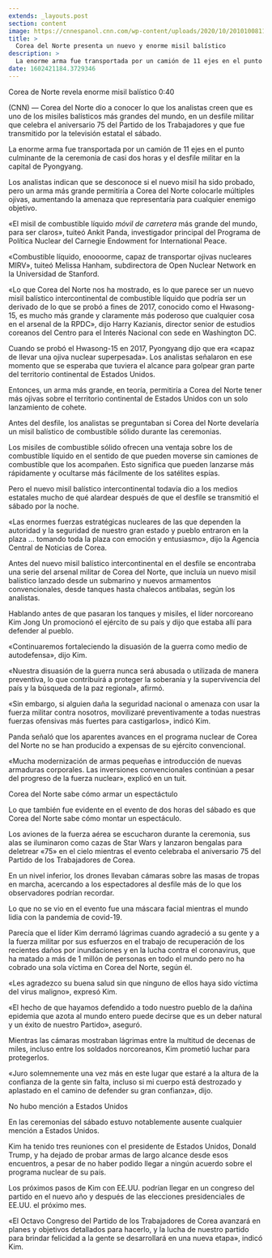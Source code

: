 ```yaml
--- 
extends: _layouts.post 
section: content 
image: https://cnnespanol.cnn.com/wp-content/uploads/2020/10/201010081150-13-north-korea-military-parade-1010-screengrab-super-169.jpg?quality=100&strip=info 
title: > 
  Corea del Norte presenta un nuevo y enorme misil balístico 
description: > 
  La enorme arma fue transportada por un camión de 11 ejes en el punto culminante de la ceremonia de casi dos horas y el desfile militar en la capital de Pyongyang.Antes del desfile, los analistas se preguntaban si Corea del Norte develaría un misil balístico de combustible sólido durante las ceremonias.Antes del nuevo misil balístico intercontinental en el desfile se encontraba una serie del arsenal militar de Corea del Norte, que incluía un nuevo misil balístico lanzado desde un submarino y nuevos armamentos convencionales, desde tanques hasta chalecos antibalas, según los analistas.Corea del Norte sabe cómo armar un espectáctuloLo que también fue evidente en el evento de dos horas del sábado es que Corea del Norte sabe cómo montar un espectáculo.podrían llegar en un congreso del partido en el nuevo año y después de las elecciones presidenciales de EE.UU. 
date: 1602421184.3729346 
--- 
```

Corea de Norte revela enorme misil balístico 0:40

(CNN) — Corea del Norte dio a conocer lo que los analistas creen que es uno de los misiles balísticos más grandes del mundo, en un desfile militar que celebra el aniversario 75 del Partido de los Trabajadores y que fue transmitido por la televisión estatal el sábado.

La enorme arma fue transportada por un camión de 11 ejes en el punto culminante de la ceremonia de casi dos horas y el desfile militar en la capital de Pyongyang.

Los analistas indican que se desconoce si el nuevo misil ha sido probado, pero un arma más grande permitiría a Corea del Norte colocarle múltiples ojivas, aumentando la amenaza que representaría para cualquier enemigo objetivo.

«El misil de combustible líquido *móvil de carretera* más grande del mundo, para ser claros», tuiteó Ankit Panda, investigador principal del Programa de Política Nuclear del Carnegie Endowment for International Peace.

«Combustible líquido, enoooorme, capaz de transportar ojivas nucleares MIRV», tuiteó Melissa Hanham, subdirectora de Open Nuclear Network en la Universidad de Stanford.

«Lo que Corea del Norte nos ha mostrado, es lo que parece ser un nuevo misil balístico intercontinental de combustible líquido que podría ser un derivado de lo que se probó a fines de 2017, conocido como el Hwasong-15, es mucho más grande y claramente más poderoso que cualquier cosa en el arsenal de la RPDC», dijo Harry Kazianis, director senior de estudios coreanos del Centro para el Interés Nacional con sede en Washington DC.

Cuando se probó el Hwasong-15 en 2017, Pyongyang dijo que era «capaz de llevar una ojiva nuclear superpesada». Los analistas señalaron en ese momento que se esperaba que tuviera el alcance para golpear gran parte del territorio continental de Estados Unidos.

Entonces, un arma más grande, en teoría, permitiría a Corea del Norte tener más ojivas sobre el territorio continental de Estados Unidos con un solo lanzamiento de cohete.

Antes del desfile, los analistas se preguntaban si Corea del Norte develaría un misil balístico de combustible sólido durante las ceremonias.

Los misiles de combustible sólido ofrecen una ventaja sobre los de combustible líquido en el sentido de que pueden moverse sin camiones de combustible que los acompañen. Esto significa que pueden lanzarse más rápidamente y ocultarse más fácilmente de los satélites espías.

Pero el nuevo misil balístico intercontinental todavía dio a los medios estatales mucho de qué alardear después de que el desfile se transmitió el sábado por la noche.

«Las enormes fuerzas estratégicas nucleares de las que dependen la autoridad y la seguridad de nuestro gran estado y pueblo entraron en la plaza … tomando toda la plaza con emoción y entusiasmo», dijo la Agencia Central de Noticias de Corea.

Antes del nuevo misil balístico intercontinental en el desfile se encontraba una serie del arsenal militar de Corea del Norte, que incluía un nuevo misil balístico lanzado desde un submarino y nuevos armamentos convencionales, desde tanques hasta chalecos antibalas, según los analistas.

Hablando antes de que pasaran los tanques y misiles, el líder norcoreano Kim Jong Un promocionó el ejército de su país y dijo que estaba allí para defender al pueblo.

«Continuaremos fortaleciendo la disuasión de la guerra como medio de autodefensa», dijo Kim.

«Nuestra disuasión de la guerra nunca será abusada o utilizada de manera preventiva, lo que contribuirá a proteger la soberanía y la supervivencia del país y la búsqueda de la paz regional», afirmó.

«Sin embargo, si alguien daña la seguridad nacional o amenaza con usar la fuerza militar contra nosotros, movilizaré preventivamente a todas nuestras fuerzas ofensivas más fuertes para castigarlos», indicó Kim.

Panda señaló que los aparentes avances en el programa nuclear de Corea del Norte no se han producido a expensas de su ejército convencional.

«Mucha modernización de armas pequeñas e introducción de nuevas armaduras corporales. Las inversiones convencionales continúan a pesar del progreso de la fuerza nuclear», explicó en un tuit.

Corea del Norte sabe cómo armar un espectáctulo

Lo que también fue evidente en el evento de dos horas del sábado es que Corea del Norte sabe cómo montar un espectáculo.

Los aviones de la fuerza aérea se escucharon durante la ceremonia, sus alas se iluminaron como cazas de Star Wars y lanzaron bengalas para deletrear «75» en el cielo mientras el evento celebraba el aniversario 75 del Partido de los Trabajadores de Corea.

En un nivel inferior, los drones llevaban cámaras sobre las masas de tropas en marcha, acercando a los espectadores al desfile más de lo que los observadores podrían recordar.

Lo que no se vio en el evento fue una máscara facial mientras el mundo lidia con la pandemia de covid-19.

Parecía que el líder Kim derramó lágrimas cuando agradeció a su gente y a la fuerza militar por sus esfuerzos en el trabajo de recuperación de los recientes daños por inundaciones y en la lucha contra el coronavirus, que ha matado a más de 1 millón de personas en todo el mundo pero no ha cobrado una sola víctima en Corea del Norte, según él.

«Les agradezco su buena salud sin que ninguno de ellos haya sido víctima del virus maligno», expresó Kim.

«El hecho de que hayamos defendido a todo nuestro pueblo de la dañina epidemia que azota al mundo entero puede decirse que es un deber natural y un éxito de nuestro Partido», aseguró.

Mientras las cámaras mostraban lágrimas entre la multitud de decenas de miles, incluso entre los soldados norcoreanos, Kim prometió luchar para protegerlos.

«Juro solemnemente una vez más en este lugar que estaré a la altura de la confianza de la gente sin falta, incluso si mi cuerpo está destrozado y aplastado en el camino de defender su gran confianza», dijo.

No hubo mención a Estados Unidos

En las ceremonias del sábado estuvo notablemente ausente cualquier mención a Estados Unidos.

Kim ha tenido tres reuniones con el presidente de Estados Unidos, Donald Trump, y ha dejado de probar armas de largo alcance desde esos encuentros, a pesar de no haber podido llegar a ningún acuerdo sobre el programa nuclear de su país.

Los próximos pasos de Kim con EE.UU. podrían llegar en un congreso del partido en el nuevo año y después de las elecciones presidenciales de EE.UU. el próximo mes.

«El Octavo Congreso del Partido de los Trabajadores de Corea avanzará en planes y objetivos detallados para hacerlo, y la lucha de nuestro partido para brindar felicidad a la gente se desarrollará en una nueva etapa», indicó Kim.